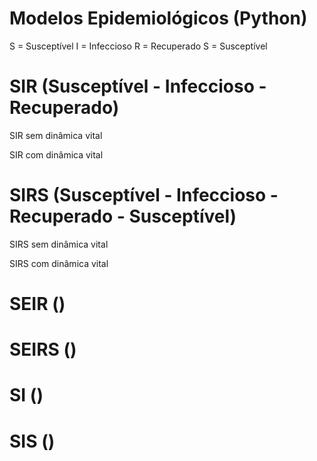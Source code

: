 # Modelos Epidemiológicos (Python) 

S = Susceptível
I = Infeccioso
R = Recuperado
S = Susceptível

# SIR (Susceptível - Infeccioso - Recuperado)

  SIR sem dinâmica vital
  
  SIR com dinâmica vital

# SIRS (Susceptível - Infeccioso - Recuperado - Susceptível)


  SIRS sem dinâmica vital
  
  SIRS com dinâmica vital

# SEIR ()

# SEIRS ()

# SI ()

# SIS ()
